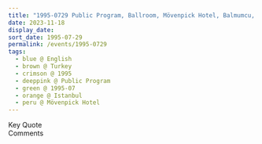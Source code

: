 ```yaml
---
title: "1995-0729 Public Program, Ballroom, Mövenpick Hotel, Balmumcu, Barbaros Blv. No:165, 34349 Beşiktaş, Istanbul, Turkey"
date: 2023-11-18
display_date: 
sort_date: 1995-07-29
permalink: /events/1995-0729
tags:
  - blue @ English
  - brown @ Turkey
  - crimson @ 1995
  - deeppink @ Public Program
  - green @ 1995-07
  - orange @ Istanbul
  - peru @ Mövenpick Hotel
---
```


<wave-list>
  <list-title color="green" width="75">Key Quote</list-title>
  <list-item color="BlanchedAlmond"  width="200"></list-item>
  <list-item color="Lavender"></list-item>
  <list-item color="BlanchedAlmond"></list-item>
</wave-list>

<br>

<wave-list>
  <list-title color="green" width="75">Comments</list-title>
  <list-item color="BlanchedAlmond"  width="200"></list-item>
  <list-item color="Lavender"></list-item>
  <list-item color="BlanchedAlmond"></list-item>
</wave-list>